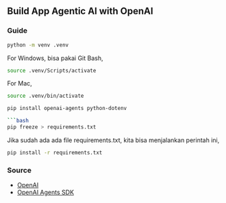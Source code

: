 ## Build App Agentic AI with OpenAI

### Guide

```bash
python -m venv .venv
```

For Windows, bisa pakai Git Bash,

```bash
source .venv/Scripts/activate
```

For Mac,

```bash
source .venv/bin/activate
```

```bash
pip install openai-agents python-dotenv

```bash
pip freeze > requirements.txt
```

Jika sudah ada ada file requirements.txt, kita bisa menjalankan perintah ini,

```bash
pip install -r requirements.txt
```

### Source

- [OpenAI](https://pypi.org/project/openai/)
- [OpenAI Agents SDK](https://github.com/openai/openai-agents-python)